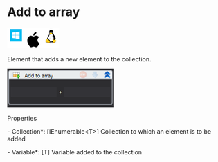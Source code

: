 # Add to array

![](<../../../.gitbook/assets/image (181).png>)

Element that adds a new element to the collection.

![](<../../../.gitbook/assets/1 (37).png>)

Properties

&#x20;\- Collection\*: \[IEnumerable\<T>] Collection to which an element is to be added

&#x20;\- Variable\*: \[T] Variable added to the collection
